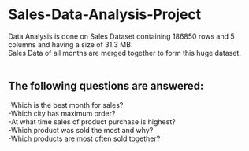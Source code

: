 # Sales-Data-Analysis-Project

Data Analysis is done on Sales Dataset containing 186850 rows and 5 columns and having a size of 31.3 MB. <br />
Sales Data of all months are merged together to form this huge dataset. <br /> <br />

## The following questions are answered: <br />

-Which is the best month for sales? <br />
-Which city has maximum order? <br />
-At what time sales of product purchase is highest? <br />
-Which product was sold the most and why? <br />
-Which products are most often sold together?
